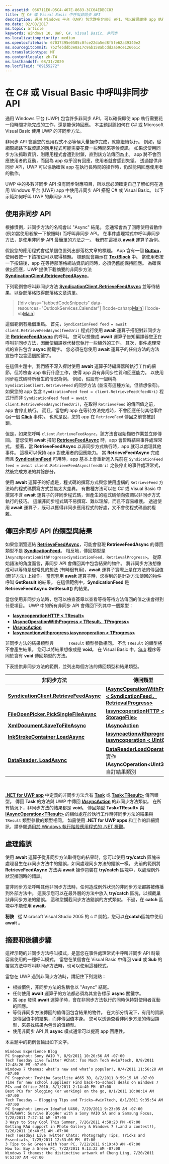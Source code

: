 ```yaml
---
ms.assetid: 066711E0-D5C4-467E-8683-3CC64EDBCC83
title: 在 C# 或 Visual Basic 中呼叫非同步 API
description: 通用 Windows 平台 (UWP) 包含許多非同步 API，可以確保即使 app 執行需要花一段時間才能完成的工作，還是能保持回應。
ms.date: 02/08/2017
ms.topic: article
keywords: Windows 10, UWP, C#, Visual Basic, 非同步
ms.localizationpriority: medium
ms.openlocfilehash: 67037395e0505c0fce22da5ed8f5fe62a39340e2
ms.sourcegitcommit: 7b2febddb3e8a17c9ab158abcdd2a59ce126661c
ms.translationtype: MT
ms.contentlocale: zh-TW
ms.lasthandoff: 08/31/2020
ms.locfileid: "89155272"
---
```

# <a name="call-asynchronous-apis-in-c-or-visual-basic"></a>在 C# 或 Visual Basic 中呼叫非同步 API



通用 Windows 平台 (UWP) 包含許多非同步 API，可以確保即使 app 執行需要花一段時間才能完成的工作，還是能保持回應。 本主題討論如何在 C# 或 Microsoft Visual Basic 使用 UWP 的非同步方法。

非同步 API 會讓您的應用程式不必等候大量操作完成，就能繼續執行。 例如，從網際網路下載資訊的應用程式可能需要花費一些時間來等候資訊。 如果您使用同步方法抓取資訊，則應用程式會遭到封鎖，直到該方法傳回為止。 app 將不會回應使用者的互動，而因為 app 似乎沒有回應，使用者就會感到失望。 透過提供非同步 API，UWP 可以協助確保 app 在執行長時間的操作時，仍然能夠回應使用者的動作。

UWP 中的多數非同步 API 沒有同步對應項目，所以您必須確定自己了解如何在通用 Windows 平台 (UWP) app 中使用非同步 API 搭配 C# 或 Visual Basic。 以下示範如何呼叫 UWP 的非同步 API。

## <a name="using-asynchronous-apis"></a>使用非同步 API


根據慣例，非同步方法的名稱會以 "Async" 結尾。 您通常會為了回應使用者動作 (例如當使用者按一下按鈕時) 而呼叫非同步 API。 在事件處理常式中呼叫非同步方法，是使用非同步 API 最簡單的方法之一。 我們在這裡以 **await** 運算子為例。

假設您的應用程式會從某個位置列出部落格文章的標題。 App 含有一個 [**Button**](/uwp/api/Windows.UI.Xaml.Controls.Button)，使用者按一下該按鈕可以取得標題。 標題就會顯示在 [**TextBlock**](/uwp/api/Windows.UI.Xaml.Controls.TextBlock) 中。 當使用者按一下按鈕後，app 在等待部落格網站資訊的同時，必須仍舊能保持回應。 為確保做出回應，UWP 提供下載摘要的非同步方法 [**SyndicationClient.RetrieveFeedAsync**](/uwp/api/windows.web.syndication.syndicationclient.retrievefeedasync)。

下列範例會呼叫非同步方法 [**SyndicationClient.RetrieveFeedAsync**](/uwp/api/windows.web.syndication.syndicationclient.retrievefeedasync) 並等待結果，以從部落格取得部落格文章清單。

> [!div class="tabbedCodeSnippets" data-resources="OutlookServices.Calendar"]
[!code-csharp[Main](./AsyncSnippets/csharp/MainPage.xaml.cs#SnippetDownloadRSS)]
[!code-vb[Main](./AsyncSnippets/vbnet/MainPage.xaml.vb#SnippetDownloadRSS)]

這個範例有幾個重點。 首先，`SyndicationFeed feed = await client.RetrieveFeedAsync(feedUri)` 程式行使用 **await** 運算子搭配對非同步方法 [**RetrieveFeedAsync**](/uwp/api/windows.web.syndication.syndicationclient.retrievefeedasync) 的呼叫。 您可以想像成 **await** 運算子告知編譯器您正在呼叫非同步方法，因而使編譯器代替您執行一些額外的工作。 其次，事件處理常式的宣告包含 **async** 關鍵字。 您必須在您使用 **await** 運算子的任何方法的方法宣告中包含這個關鍵字。

在這個主題中，我們將不深入探討使用 **await** 運算子時編譯器所執行工作的細節，但將檢查 app 執行什麼工作，使得 app 具有非同步性質和回應能力。 以使用同步程式碼時所發生的情況為例。 例如，假設有一個稱為 `SyndicationClient.RetrieveFeed` 的同步方法 (並沒有這種方法，但請想像有)。如果您的 app 包含 `SyndicationFeed feed = client.RetrieveFeed(feedUri)` 程式行而非 `SyndicationFeed feed = await client.RetrieveFeedAsync(feedUri)`，在取得 `RetrieveFeed` 的傳回值之前，app 會停止執行。 而且，當您的 app 在等待方法完成時，不會回應任何其他事件 (另一個 [**Click**](/uwp/api/windows.ui.xaml.controls.primitives.buttonbase.click) 事件)。 也就是說，您的 app 在 `RetrieveFeed` 傳回之前會被封鎖。

但是，如果您呼叫 `client.RetrieveFeedAsync`，該方法會起始擷取作業並立即傳回。 當您使用 **await** 搭配 [**RetrieveFeedAsync**](/uwp/api/windows.web.syndication.syndicationclient.retrievefeedasync) 時，app 會暫時結束事件處理常式。 接著，當 **RetrieveFeedAsync** 以非同步方式執行時，app 就可以處理其他事件。 這樣可以保持 app 對使用者的回應能力。 當 **RetrieveFeedAsync** 完成而且 [**SyndicationFeed**](/uwp/api/Windows.Web.Syndication.SyndicationFeed) 可用時，app 基本上會重新進入先前在 `SyndicationFeed feed = await client.RetrieveFeedAsync(feedUri)` 之後停止的事件處理常式，然後完成方法的其餘部分。

使用 **await** 運算子的好處是，程式碼的撰寫方式與您使用虛構的 `RetrieveFeed` 方法時的程式碼撰寫方式並無太大差異。 有數種方法可以在 C# 或 Visual Basic 中撰寫不含 **await** 運算子的非同步程式碼，但產生的程式碼傾向強調以非同步方式執行的技巧。 這讓非同步程式碼不易撰寫、難以理解，而且不容易維護。 透過使用 **await** 運算子，既可以獲得非同步應用程式的好處，又不會使程式碼過於複雜。

## <a name="return-types-and-results-of-asynchronous-apis"></a>傳回非同步 API 的類型與結果


如果您瀏覽連結 [**RetrieveFeedAsync**](/uwp/api/windows.web.syndication.syndicationclient.retrievefeedasync)，可能會發現 **RetrieveFeedAsync** 的傳回類型不是 [**SyndicationFeed**](/uwp/api/Windows.Web.Syndication.SyndicationFeed)。 相反地，傳回類型是 `IAsyncOperationWithProgress<SyndicationFeed, RetrievalProgress>`。 從原始語法的角度而言，非同步 API 會傳回其中包含結果的物件。 將非同步方法想像成可以等待是很常見的想法 (有時很有用)，**await** 運算子實際上是在方法的傳回值 (而非方法) 上操作。 當您套用 **await** 運算子時，您得到的是針對方法傳回的物件呼叫 **GetResult** 的結果。 在這個範例中，**SyndicationFeed** 是 **RetrieveFeedAsync.GetResult()** 的結果。

當您使用非同步方法時，您可以檢查簽章以查看等待等待方法傳回的值之後會得到什麼項目。 UWP 中的所有非同步 API 會傳回下列其中一個類型：

-   [**Iasyncoperation<tresult>HTTP &lt; TResult&gt;**](/uwp/api/Windows.Foundation.IAsyncOperation_TResult_)
-   [**IAsyncOperationWithProgress &lt; TResult、TProgress&gt;**](/uwp/api/Windows.Foundation.IAsyncOperationWithProgress_TResult_TProgress_)
-   [**IAsyncAction**](/uwp/api/windows.foundation.iasyncaction)
-   [**Iasyncactionwithprogress<tprogress> iasyncoperation<tresult> &lt; TProgress&gt;**](/uwp/api/Windows.Foundation.IAsyncActionWithProgress_TProgress_)

非同步方法的結果類型與 `      TResult` 類型參數相同。 不含 `TResult` 的類型將不會產生結果。 您可以將結果想像成是 **void**。 在 Visual Basic 中，[Sub](/dotnet/articles/visual-basic/programming-guide/language-features/procedures/sub-procedures) 程序等同於含有 **void** 傳回類型的方法。

下表提供非同步方法的範例，並列出每個方法的傳回類型和結果類型。

| 非同步方法                                                                           | 傳回類型                                                                                                                                        | 結果類型                                       |
|-----------------------------------------------------------------------------------------------|----------------------------------------------------------------------------------------------------------------------------------------------------|---------------------------------------------------|
| [**SyndicationClient.RetrieveFeedAsync**](/uwp/api/windows.web.syndication.syndicationclient.retrievefeedasync)     | [**IAsyncOperationWithProgress &lt; SyndicationFeed，RetrievalProgress&gt;**](/uwp/api/Windows.Foundation.IAsyncOperationWithProgress_TResult_TProgress_)                                 | [**SyndicationFeed**](/uwp/api/Windows.Web.Syndication.SyndicationFeed) |
| [**FileOpenPicker.PickSingleFileAsync**](/uwp/api/windows.storage.pickers.fileopenpicker.picksinglefileasync) | [**Iasyncoperation<tresult>HTTP &lt; StorageFile&gt;**](/uwp/api/Windows.Foundation.IAsyncOperation_TResult_)                                                                                | [**StorageFile**](/uwp/api/Windows.Storage.StorageFile)          |
| [**XmlDocument.SaveToFileAsync**](/uwp/api/windows.data.xml.dom.xmldocument.savetofileasync)                 | [**IAsyncAction**](/uwp/api/windows.foundation.iasyncaction)                                                                                                           | **void**                                          |
| [**InkStrokeContainer.LoadAsync**](/uwp/api/windows.ui.input.inking.inkstrokecontainer.loadasync)               | [**Iasyncactionwithprogress<tprogress> iasyncoperation<tresult> &lt; UInt64&gt;**](/uwp/api/Windows.Foundation.IAsyncActionWithProgress_TProgress_)                                                                   | **void**                                          |
| [**DataReader. LoadAsync**](/uwp/api/windows.storage.streams.datareader.loadasync)                            | [**DataReaderLoadOperation**](/uwp/api/Windows.Storage.Streams.DataReaderLoadOperation)，實作 **IAsyncOperation&lt;UInt32&gt;** 的自訂結果類別 | [**UInt32**](/uwp/api/Windows.Foundation.IAsyncOperation_TResult_)                     |

 

[**.NET for UWP app**](https://dotnet.microsoft.com/apps/desktop) 中定義的非同步方法含有 [**Task**](/dotnet/api/system.threading.tasks.task) 或 [**Task&lt;TResult&gt;**](/dotnet/api/system.threading.tasks.task-1) 傳回類型。 傳回 **Task** 的方法與 UWP 中傳回 [**IAsyncAction**](/uwp/api/windows.foundation.iasyncaction) 的非同步方法類似。 在所有情況下，非同步方法的結果都是 **void**。 傳回類型 **Task&lt;TResult&gt;** 與 [**IAsyncOperation&lt;TResult&gt;**](/uwp/api/Windows.Foundation.IAsyncOperation_TResult_) 的相似處在於執行工作時非同步方法的結果與 `TResult` 類型參數的類型相同。 如需使用 **.NET for UWP apps** 和工作的詳細資訊，請參閱[適用於 Windows 執行階段應用程式的 .NET 概觀](/previous-versions/windows/apps/br230302(v=vs.140))。

## <a name="handling-errors"></a>處理錯誤


使用 **await** 運算子從非同步方法取得您的結果時，您可以使用 **try/catch** 區塊來處理發生在非同步方法中的錯誤，如同處理同步方法的錯誤一樣。 先前的範例將 **RetrieveFeedAsync** 方法與 **await** 操作包裝在 **try/catch** 區塊中，以處理例外狀況擲回時的錯誤。

當非同步方法呼叫其他非同步方法時，任何造成例外狀況的非同步方法都將被傳播到外部方法中。 這表示您可以在最外層的方法中放入 **try/catch** 區塊，以攔截巢狀非同步方法的錯誤。 這和您攔截同步方法錯誤的方式類似。 不過，在 **catch** 區塊中不能使用 **await**。

**秘訣**   從 Microsoft Visual Studio 2005 的 c # 開始，您可以在**catch**區塊中使用**await** 。

## <a name="summary-and-next-steps"></a>摘要和後續步驟

這裡示範的非同步方法呼叫模式，是當您在事件處理常式中呼叫非同步 API 時最容易使用的一種呼叫模式。 當您在某個會在 Visual Basic 中傳回 **void** 或 **Sub** 的覆寫方法中呼叫非同步方法時，也可以使用這種模式。

當您在 UWP 遇到非同步方法時，請記住下列幾點：

-   根據慣例，非同步方法的名稱會以 "Async" 結尾。
-   任何使用 **await** 運算子的方法都必須為其宣告標示 **async** 關鍵字。
-   當 app 發現 **await** 運算子時，會在非同步方法執行的同時保持對使用者互動的回應。
-   等待非同步方法傳回的值傳回包含結果的物件。 在大部分情況下，有用的資訊是傳回值中的結果，而非傳回值本身。 您可以透過查看非同步方法的傳回類型，來尋找結果內包含的值類型。
-   使用非同步 API 與 **async** 模式通常可以提高 app 回應性。

本主題中的範例會輸出如下文字。

``` syntax
Windows Experience Blog
PC Snapshot: Sony VAIO Y, 8/9/2011 10:26:56 AM -07:00
Tech Tuesday Live Twitter #Chat: Too Much Tech #win7tech, 8/8/2011 12:48:26 PM -07:00
Windows 7 themes: what’s new and what’s popular!, 8/4/2011 11:56:28 AM -07:00
PC Snapshot: Toshiba Satellite A665 3D, 8/2/2011 8:59:15 AM -07:00
Time for new school supplies? Find back-to-school deals on Windows 7 PCs and Office 2010, 8/1/2011 2:14:40 PM -07:00
Best PCs for blogging (or working) on the go, 8/1/2011 10:08:14 AM -07:00
Tech Tuesday – Blogging Tips and Tricks–#win7tech, 8/1/2011 9:35:54 AM -07:00
PC Snapshot: Lenovo IdeaPad U460, 7/29/2011 9:23:05 AM -07:00
GIVEAWAY: Survive BlogHer with a Sony VAIO SA and a Samsung Focus, 7/28/2011 7:27:14 AM -07:00
3 Ways to Stay Cool This Summer, 7/26/2011 4:58:23 PM -07:00
Getting RAW support in Photo Gallery & Windows 7 (…and a contest!), 7/26/2011 10:40:51 AM -07:00
Tech Tuesdays Live Twitter Chats: Photography Tips, Tricks and Essentials, 7/25/2011 12:33:06 PM -07:00
3 Tips to Go Green With Your PC, 7/22/2011 9:19:43 AM -07:00
How to: Buy a Green PC, 7/22/2011 9:13:22 AM -07:00
Windows 7 themes: the distinctive artwork of Cheng Ling, 7/20/2011 9:53:07 AM -07:00
```
